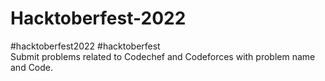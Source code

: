 # Hacktoberfest-2022
#hacktoberfest2022 #hacktoberfest
</br>Submit problems related to Codechef and Codeforces with problem name and Code.
